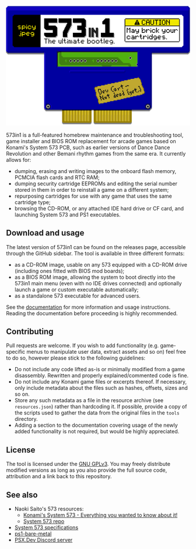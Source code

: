 
<p align="center">
  <img src="doc/assets/logo.png" alt="573in1 logo" />
</p>

573in1 is a full-featured homebrew maintenance and troubleshooting tool, game
installer and BIOS ROM replacement for arcade games based on Konami's System 573
PCB, such as earlier versions of Dance Dance Revolution and other Bemani rhythm
games from the same era. It currently allows for:

- dumping, erasing and writing images to the onboard flash memory, PCMCIA flash
  cards and RTC RAM;
- dumping security cartridge EEPROMs and editing the serial number stored in
  them in order to reinstall a game on a different system;
- repurposing cartridges for use with any game that uses the same cartridge
  type;
- browsing the CD-ROM, or any attached IDE hard drive or CF card, and launching
  System 573 and PS1 executables.

## Download and usage

The latest version of 573in1 can be found on the releases page, accessible
through the GitHub sidebar. The tool is available in three different formats:

- as a CD-ROM image, usable on any 573 equipped with a CD-ROM drive (including
  ones fitted with BIOS mod boards);
- as a BIOS ROM image, allowing the system to boot directly into the 573in1 main
  menu (even with no IDE drives connected) and optionally launch a game or
  custom executable automatically;
- as a standalone 573 executable for advanced users.

See the [documentation](doc/index.md) for more information and usage
instructions. Reading the documentation before proceeding is highly recommended.

## Contributing

Pull requests are welcome. If you wish to add functionality (e.g. game-specific
menus to manipulate user data, extract assets and so on) feel free to do so,
however please stick to the following guidelines:

- Do not include any code lifted as-is or minimally modified from a game
  disassembly. Rewritten and properly explained/commented code is fine.
- Do not include any Konami game files or excerpts thereof. If necessary, only
  include metadata about the files such as hashes, offsets, sizes and so on.
- Store any such metadata as a file in the resource archive (see
  `resources.json`) rather than hardcoding it. If possible, provide a copy of
  the scripts used to gather the data from the original files in the `tools`
  directory.
- Adding a section to the documentation covering usage of the newly added
  functionality is not required, but would be highly appreciated.

## License

The tool is licensed under the [GNU GPLv3](LICENSE). You may freely distribute
modified versions as long as you also provide the full source code, attribution
and a link back to this repository.

## See also

- Naoki Saito's 573 resources:
  - [Konami's System 573 - Everything you wanted to know about it!](https://youtube.com/watch?v=Cm6ycmTbwIU)
  - [System 573 repo](https://github.com/NaokiS28/KSystem-573)
- [System 573 specifications](https://psx-spx.consoledev.net/konamisystem573)
- [ps1-bare-metal](https://github.com/spicyjpeg/ps1-bare-metal)
- [PSX.Dev Discord server](https://discord.gg/QByKPpH)
